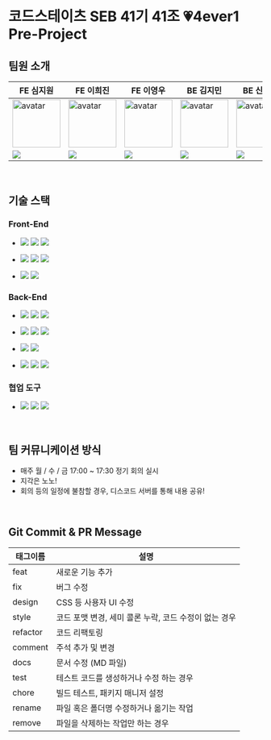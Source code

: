 # 코드스테이츠 SEB 41기 41조 💗4ever1 Pre-Project

## 팀원 소개

| FE 심지원                                                                                                                           | FE 이희진                                                                                                                                  | FE 이영우                                                                                                                                | BE 김지민                                                                                                                                 | BE 신대경                                                                                                                                        | BE 오수빈                                                                                                                                 | BE 김희성                                                                                                                                |
| ----------------------------------------------------------------------------------------------------------------------------------- | ----------------------------------------------------------------------------------------------------------------------------------------- | --------------------------------------------------------------------------------------------------------------------------------------- | ----------------------------------------------------------------------------------------------------------------------------------------- | ----------------------------------------------------------------------------------------------------------------------------------------------- | ----------------------------------------------------------------------------------------------------------------------------------------- | --------------------------------------------------------------------------------------------------------------------------------------- |
| <img width="95px" height="95px" src="https://avatars.githubusercontent.com/u/110325183?v=4" alt="avatar" />                          | <img width="95px" height="95px" src="https://avatars.githubusercontent.com/u/111138420?v=4" alt="avatar" />                              | <img width="95px" height="95px" src="https://avatars.githubusercontent.com/u/82709746?v=4" alt="avatar" />                              | <img width="95px" height="95px" src="https://avatars.githubusercontent.com/u/88694161?v=4" alt="avatar" />                               | <img width="95px" height="95px" src="https://avatars.githubusercontent.com/u/110885981?v=4" alt="avatar" />                                   | <img width="95px" height="95px" src="https://avatars.githubusercontent.com/u/110973410?v=4" alt="avatar" />                             | <img width="95px" height="95px" src="https://avatars.githubusercontent.com/u/111116987?v=4" alt="avatar" />                           |
| [<img src="https://img.shields.io/badge/GitHub-181717?style=for-the-badge&logo=GitHub&logoColor=white"/>](https://github.com/jannyshim) | [<img src="https://img.shields.io/badge/GitHub-181717?style=for-the-badge&logo=GitHub&logoColor=white"/>](https://github.com/h1em0n1m)| [<img src="https://img.shields.io/badge/GitHub-181717?style=for-the-badge&logo=GitHub&logoColor=white"/>](https://github.com/2Zerozero) | [<img src="https://img.shields.io/badge/GitHub-181717?style=for-the-badge&logo=GitHub&logoColor=white"/>](https://github.com/jmkim0)      | [<img src="https://img.shields.io/badge/GitHub-181717?style=for-the-badge&logo=GitHub&logoColor=white"/>](https://github.com/DreamChaserDeekay) | [<img src="https://img.shields.io/badge/GitHub-181717?style=for-the-badge&logo=GitHub&logoColor=white"/>](https://github.com/subimm)      | [<img src="https://img.shields.io/badge/GitHub-181717?style=for-the-badge&logo=GitHub&logoColor=white"/>](https://github.com/imaginebk) |


<br>

## 기술 스택

### Front-End

- <img src="https://img.shields.io/badge/HTML5-E34F26?style=for-the-badge&logo=HTML5&logoColor=white"> <img src="https://img.shields.io/badge/CSS Modules-1572B6?style=for-the-badge&logo=CSS Modules&logoColor=white"> <img src="https://img.shields.io/badge/JavaScript-F7DF1E?style=for-the-badge&logo=JavaScript&logoColor=black">

- <img src="https://img.shields.io/badge/React-61DAFB?style=for-the-badge&logo=React&logoColor=black"> <img src="https://img.shields.io/badge/Webpack-8DD6F9?style=for-the-badge&logo=Webpack&logoColor=black"> <img src="https://img.shields.io/badge/Babel-F9DC3E?style=for-the-badge&logo=Babel&logoColor=black">

- <img src="https://img.shields.io/badge/ESLint-4B32C3?style=for-the-badge&logo=ESLint&logoColor=white"> <img src="https://img.shields.io/badge/Prettier-F7B93E?style=for-the-badge&logo=Prettier&logoColor=black">

### Back-End

- <img src="https://img.shields.io/badge/java-007396?style=for-the-badge&logo=OpenJDK&logoColor=white"> <img src="https://img.shields.io/badge/Spring-6DB33F?style=for-the-badge&logo=Spring&logoColor=white"> <img src="https://img.shields.io/badge/Spring Boot-6DB33F?style=for-the-badge&logo=Spring Boot&logoColor=white">

- <img src="https://img.shields.io/badge/MySQL-4479A1?style=for-the-badge&logo=MySQL&logoColor=white"> <img src="https://img.shields.io/badge/JUnit5-25A162?style=for-the-badge&logo=JUnit5&logoColor=white"> <img src="https://img.shields.io/badge/Gradle-02303A?style=for-the-badge&logo=Gradle&logoColor=white">

- <img src="https://img.shields.io/badge/Docker-2496ED?style=for-the-badge&logo=Docker&logoColor=white"> <img src="https://img.shields.io/badge/Spring Security-6DB33F?style=for-the-badge&logo=Spring Security&logoColor=white">

- <img src="https://img.shields.io/badge/H2 Database-004088?style=for-the-badge"> <img src="https://img.shields.io/badge/Mockito-006600?style=for-the-badge"> <img src="https://img.shields.io/badge/Spring Data JPA-0ABF53?style=for-the-badge">

### 협업 도구

- <img src="https://img.shields.io/badge/Git-F05032?style=for-the-badge&logo=Git&logoColor=white"> <img src="https://img.shields.io/badge/GitHub-181717?style=for-the-badge&logo=GitHub&logoColor=white"> <img src="https://img.shields.io/badge/Discord-5865F2?style=for-the-badge&logo=Discord&logoColor=white">

<br>

## 팀 커뮤니케이션 방식

- 매주 월 / 수 / 금 17:00 ~ 17:30 정기 회의 실시
- 지각은 노노!
- 회의 등의 일정에 불참할 경우, 디스코드 서버를 통해 내용 공유!

<br>

## Git Commit & PR Message

| 태그이름 | 설명                                                  |
| -------- | ----------------------------------------------------- |
| feat     | 새로운 기능 추가                                      |
| fix      | 버그 수정                                             |
| design   | CSS 등 사용자 UI 수정                                 |
| style    | 코드 포맷 변경, 세미 콜론 누락, 코드 수정이 없는 경우 |
| refactor | 코드 리팩토링                                         |
| comment  | 주석 추가 및 변경                                     |
| docs     | 문서 수정 (MD 파일)                                   |
| test     | 테스트 코드를 생성하거나 수정 하는 경우               |
| chore    | 빌드 테스트, 패키지 매니저 설정                       |
| rename   | 파일 혹은 폴더명 수정하거나 옮기는 작업               |
| remove   | 파일을 삭제하는 작업만 하는 경우                      |
